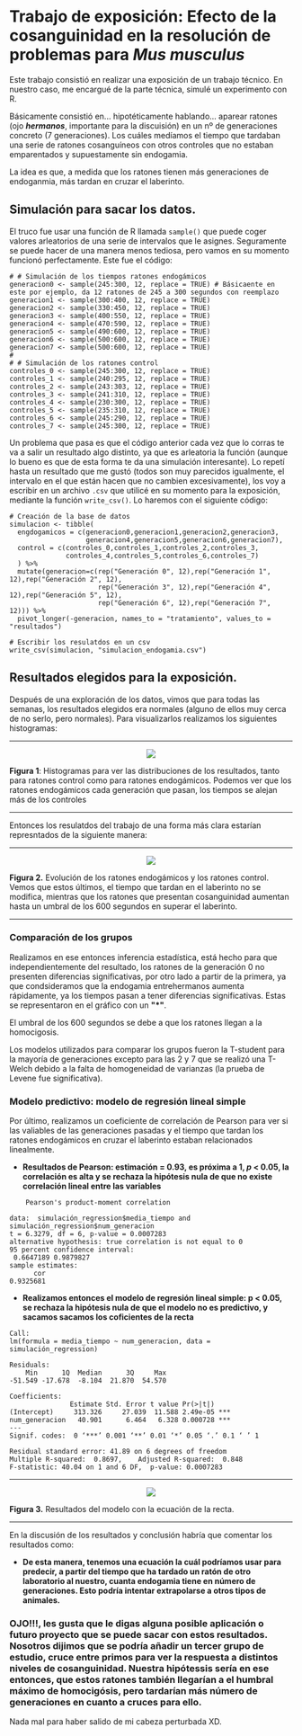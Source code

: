 # Trabajo de exposición: Efecto de la cosanguinidad en la resolución de problemas para *Mus musculus*

Este trabajo consistió en realizar una exposición de un trabajo técnico. En nuestro caso, me encargué de la parte técnica, simulé un experimento con R.

Básicamente consistió en... hipotéticamente hablando... aparear ratones (ojo ***hermanos***, importante para la discuisión) en un nº de generaciones concreto (7 generaciones). Los cuáles medíamos el tiempo que tardaban una serie de ratones cosanguíneos con otros controles que no estaban emparentados y supuestamente sin endogamia.

La idea es que, a medida que los ratones tienen más generaciones de endoganmia, más tardan en cruzar el laberinto.


## Simulación para sacar los datos.

El truco fue usar una función de R llamada ```sample()``` que puede coger valores arleatorios de una serie de intervalos que le asignes. Seguramente se puede hacer de una manera menos tediosa, pero vamos en su momento funcionó perfectamente. Este fue el código:

```
# # Simulación de los tiempos ratones endogámicos
generacion0 <- sample(245:300, 12, replace = TRUE) # Básicaente en este por ejemplo, da 12 ratones de 245 a 300 segundos con reemplazo
generacion1 <- sample(300:400, 12, replace = TRUE)
generacion2 <- sample(330:450, 12, replace = TRUE)
generacion3 <- sample(400:550, 12, replace = TRUE)
generacion4 <- sample(470:590, 12, replace = TRUE)
generacion5 <- sample(490:600, 12, replace = TRUE)
generacion6 <- sample(500:600, 12, replace = TRUE)
generacion7 <- sample(500:600, 12, replace = TRUE)
# 
# # Simulación de los ratones control
controles_0 <- sample(245:300, 12, replace = TRUE)
controles_1 <- sample(240:295, 12, replace = TRUE)
controles_2 <- sample(243:303, 12, replace = TRUE)
controles_3 <- sample(241:310, 12, replace = TRUE)
controles_4 <- sample(230:300, 12, replace = TRUE)
controles_5 <- sample(235:310, 12, replace = TRUE)
controles_6 <- sample(245:290, 12, replace = TRUE)
controles_7 <- sample(245:300, 12, replace = TRUE)
```

Un problema que pasa es que el código anterior cada vez que lo corras te va a salir un resultado algo distinto, ya que es arleatoria la función (aunque lo bueno es que de esta forma te da una simulación interesante). Lo repetí hasta un resultado que me gustó (todos son muy parecidos igualmente, el intervalo en el que están hacen que no cambien excesivamente), los voy a escribir en un archivo ```.csv``` que utilicé en su momento para la exposición, mediante la función ```write_csv()```. Lo haremos con el siguiente código:

```
# Creación de la base de datos
simulacion <- tibble(
  engdogamicos = c(generacion0,generacion1,generacion2,generacion3,
                   generacion4,generacion5,generacion6,generacion7),
  control = c(controles_0,controles_1,controles_2,controles_3,
              controles_4,controles_5,controles_6,controles_7)
  ) %>%
  mutate(generacion=c(rep("Generación 0", 12),rep("Generación 1", 12),rep("Generación 2", 12),
                      rep("Generación 3", 12),rep("Generación 4", 12),rep("Generación 5", 12),
                      rep("Generación 6", 12),rep("Generación 7", 12))) %>%
  pivot_longer(-generacion, names_to = "tratamiento", values_to = "resultados")

# Escribir los resulatdos en un csv
write_csv(simulacion, "simulacion_endogamia.csv") 
```

## Resultados elegidos para la exposición.

Después de una exploración de los datos, vimos que para todas las semanas, los resultados elegidos era normales (alguno de ellos muy cerca de no serlo, pero normales). Para visualizarlos realizamos los siguientes histogramas:

---

<p align="center">
<img src="https://github.com/Juankkar/cuarto_carrera/blob/main/FAA/trabajo_exposicion/graficas/histogramas.png">
</p>

**Figura 1**: Histogramas para ver las distribuciones de los resultados, tanto para ratones control como para ratones endogámicos. Podemos ver que los ratones endogámicos cada generación que pasan, los tiempos se alejan más de los controles

---

Entonces los resulatdos del trabajo de una forma más clara estarían represntados de la siguiente manera:

---

<p align="center">
<img src="https://github.com/Juankkar/cuarto_carrera/blob/main/FAA/trabajo_exposicion/graficas/endogamia.png">
</p>

**Figura 2.** Evolución de los ratones endogámicos y los ratones control. Vemos que estos últimos, el tiempo que tardan en el laberinto no se modifica, mientras que los ratones que presentan cosanguinidad aumentan hasta un umbral de los 600 segundos en superar el laberinto.

---
### Comparación de los grupos
Realizamos en ese entonces inferencia estadística, está hecho para que independientemente del resultado, los ratones de la generación 0 no presenten diferencias significativas, por otro lado a partir de la primera, ya que condsideramos que la endogamia entrehermanos aumenta rápidamente, ya los tiempos pasan a tener diferencias significativas. Estas se representaron en el gráfico con un **"*"**.

El umbral de los 600 segundos se debe a que los ratones llegan a la homocigosis.

Los modelos utilizados para comparar los grupos fueron la T-student para la mayoría de generaciones excepto para las 2 y 7 que se realizó una T-Welch debido a la falta de homogeneidad de varianzas (la prueba de Levene fue significativa).

### Modelo predictivo: modelo de regresión lineal simple
Por último, realizamos un coeficiente de correlación de Pearson para ver si las valiables de las generaciones pasadas y el tiempo que tardan los ratones endogámicos en cruzar el laberinto estaban relacionados linealmente.

* **Resultados de Pearson: estimación = 0.93, es próxima a 1, *p* < 0.05, la correlación es alta y se rechaza la hipótesis nula de que no existe correlación lineal entre las variables**

```
	Pearson's product-moment correlation

data:  simulación_regression$media_tiempo and simulación_regression$num_generacion
t = 6.3279, df = 6, p-value = 0.0007283
alternative hypothesis: true correlation is not equal to 0
95 percent confidence interval:
 0.6647189 0.9879827
sample estimates:
      cor 
0.9325681 
```

* **Realizamos entonces el modelo de regresión lineal simple: p < 0.05, se rechaza la hipótesis nula de que el modelo no es predictivo, y sacamos sacamos los coficientes de la recta**

```
Call:
lm(formula = media_tiempo ~ num_generacion, data = simulación_regression)

Residuals:
    Min      1Q  Median      3Q     Max 
-51.549 -17.678  -8.104  21.870  54.570 

Coefficients:
               Estimate Std. Error t value Pr(>|t|)    
(Intercept)     313.326     27.039  11.588 2.49e-05 ***
num_generacion   40.901      6.464   6.328 0.000728 ***
---
Signif. codes:  0 ‘***’ 0.001 ‘**’ 0.01 ‘*’ 0.05 ‘.’ 0.1 ‘ ’ 1

Residual standard error: 41.89 on 6 degrees of freedom
Multiple R-squared:  0.8697,	Adjusted R-squared:  0.848 
F-statistic: 40.04 on 1 and 6 DF,  p-value: 0.0007283
```

---

<p align="center">
<img src="https://github.com/Juankkar/cuarto_carrera/blob/main/FAA/trabajo_exposicion/graficas/Rplot09.png">
</p>

**Figura 3.** Resultados del modelo con la ecuación de la recta.

---

En la discusión de los resultados y conclusión habría que comentar los resultados como:

* **De esta manera, tenemos una ecuación la cuál podríamos usar para predecir, a partir del tiempo que ha tardado un ratón de otro laboratorio al nuestro, cuanta endogamia tiene en número de generaciones. Esto podría intentar extrapolarse a otros tipos de animales.**

### OJO!!!, les gusta que le digas alguna posible aplicación o futuro proyecto que se puede sacar con estos resultados. Nosotros dijimos que se podría añadir un tercer grupo de estudio, cruce entre primos para ver la respuesta a distintos niveles de cosanguinidad. Nuestra hipótessis sería en ese entonces, que estos ratones también llegarían a el humbral máximo de homocigósis, pero tardarían más número de generaciones en cuanto a cruces para ello.

Nada mal para haber salido de mi cabeza perturbada XD.


